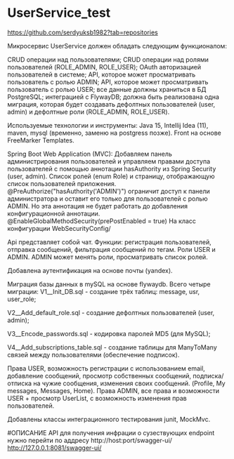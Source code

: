 # UserService_test
https://github.com/serdyuksb1982?tab=repositories

Микросервис UserService должен обладать следующим функционалом:

CRUD операции над пользователями;
CRUD операции над ролями пользователей (ROLE_ADMIN, ROLE_USER);
OAuth авторизацией пользователей в системе;
API, которое может просматривать пользователь с ролью ADMIN;
API, которое может просматривать пользователь с ролью USER;
все данные должны храниться в БД PostgreSQL;
интеграцией с FlywayDB;
должна быть реализована одна миграция, которая будет создавать дефолтных пользователей (user, admin) и дефолтные роли (ROLE_ADMIN, ROLE_USER).

Используемые технологии и инструменты:
Java 15, Intellij Idea (11), maven, mysql (временно, заменю на postgress позже). Front на основе FreeMarker Templates.

Spring Boot Web Application (MVC): Добавляем панель администрирования пользователей и управляем правами доступа пользователей с помощью аннотации hasAuthority из Spring Security (user, admin). Cписок ролей (enum Role) и страницу, отображающую список пользователей приложения. 
@PreAuthorize("hasAuthority('ADMIN')") ограничит доступ к панели администратора и оставит его только для пользователей с ролью ADMIN. Но эта аннотация не будет работать до добавления конфигурационной аннотации.
@EnableGlobalMethodSecurity(prePostEnabled = true) На класс конфигурации WebSecurityConfig/

Api представляет собой чат. Функции: регистрация пользователей, отправка сообщений, фильтрация сообщений по тегам. Роли USER и ADMIN. ADMIN может менять роли, просматривать список ролей.

Добавлена аутентификация на основе почты (yandex).

Миграция базы данных в mySQL на основе flywaydb. Всего четыре миграции:
  V1__Init_DB.sql - создание трёх таблиц: message, usr, user_role;
  
  V2__Add_default_role.sql - создание дефолтных пользователей (user, admin);
  
  V3__Encode_passwords.sql - кодировка паролей MD5 (для MySQL);
  
  V4__Add_subscriptions_table.sql - создание таблицы для ManyToMany связей между пользователями (обеспечение подписок).
  
Права USER, возможность регистрации с использованием email, добавление сообщений, просмотр собственных сообщений, подписка/отписка на чужие сообщения, изменения своих сообщений. (Profile, My messages, Messages, Home).
Права АDMIN, все права и возможности USER + просмотр UserList, с возможность изменения прав пользователей.
  
Добавлены классы интеграционного тестирования junit, MockMvc.

#ОПИСАНИЕ API
для получения инфрации о сузествующих endpoint нужно перейти по аддресу
http://host:port/swagger-ui/
http://127.0.0.1:8081/swagger-ui/
